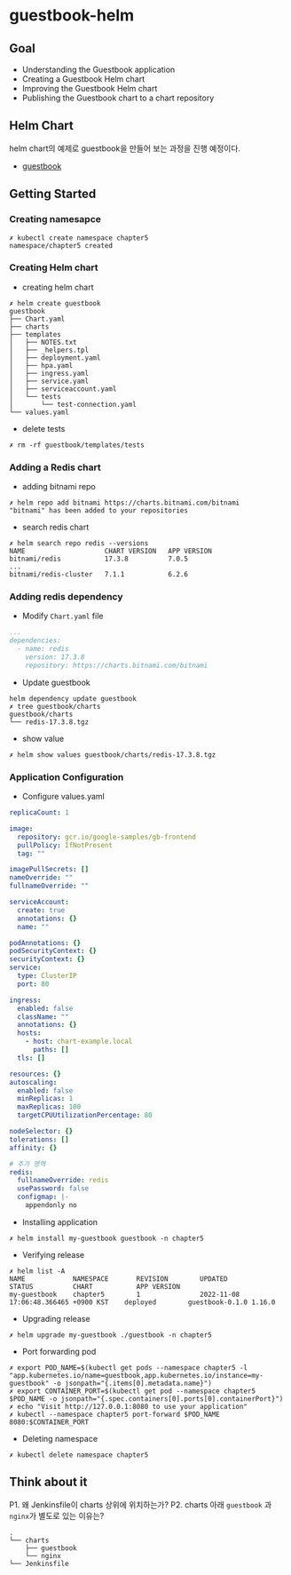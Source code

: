 # guestbook-helm

## Goal
- Understanding the Guestbook application
- Creating a Guestbook Helm chart
- Improving the Guestbook Helm chart
- Publishing the Guestbook chart to a chart repository



## Helm Chart
helm chart의 예제로 guestbook을 만들어 보는 과정을 진행 예정이다.
- [guestbook](https://github.com/PacktPublishing/-Learn-Helm/tree/master/helm-charts/charts/guestbook)


## Getting Started


### Creating namesapce
```
✗ kubectl create namespace chapter5
namespace/chapter5 created
```

### Creating Helm chart
- creating helm chart
```
✗ helm create guestbook
guestbook
├── Chart.yaml
├── charts
├── templates
│   ├── NOTES.txt
│   ├── _helpers.tpl
│   ├── deployment.yaml
│   ├── hpa.yaml
│   ├── ingress.yaml
│   ├── service.yaml
│   ├── serviceaccount.yaml
│   └── tests
│       └── test-connection.yaml
└── values.yaml
```

- delete tests
```
✗ rm -rf guestbook/templates/tests
```

### Adding a Redis chart
- adding bitnami repo
```
✗ helm repo add bitnami https://charts.bitnami.com/bitnami
"bitnami" has been added to your repositories
```

- search redis chart
```
✗ helm search repo redis --versions
NAME                    CHART VERSION   APP VERSION
bitnami/redis           17.3.8          7.0.5
...
bitnami/redis-cluster   7.1.1           6.2.6
```

### Adding redis dependency

- Modify `Chart.yaml` file
```Chart.yaml
...
dependencies:
  - name: redis
    version: 17.3.8
    repository: https://charts.bitnami.com/bitnami
```

- Update guestbook
```
helm dependency update guestbook
✗ tree guestbook/charts
guestbook/charts
└── redis-17.3.8.tgz
```

- show value
```
✗ helm show values guestbook/charts/redis-17.3.8.tgz
```

### Application Configuration

- Configure values.yaml
```yaml
replicaCount: 1

image:
  repository: gcr.io/google-samples/gb-frontend
  pullPolicy: IfNotPresent
  tag: ""

imagePullSecrets: []
nameOverride: ""
fullnameOverride: ""

serviceAccount:
  create: true
  annotations: {}
  name: ""

podAnnotations: {}
podSecurityContext: {}
securityContext: {}
service:
  type: ClusterIP
  port: 80

ingress:
  enabled: false
  className: ""
  annotations: {}
  hosts:
    - host: chart-example.local
      paths: []
  tls: []

resources: {}
autoscaling:
  enabled: false
  minReplicas: 1
  maxReplicas: 100
  targetCPUUtilizationPercentage: 80

nodeSelector: {}
tolerations: []
affinity: {}

# 추가 영역
redis:
  fullnameOverride: redis
  usePassword: false
  configmap: |-
    appendonly no
```

- Installing application
```
✗ helm install my-guestbook guestbook -n chapter5
```

- Verifying release
```
✗ helm list -A
NAME            NAMESPACE       REVISION        UPDATED                                 STATUS          CHART           APP VERSION
my-guestbook    chapter5        1               2022-11-08 17:06:48.366465 +0900 KST    deployed        guestbook-0.1.0 1.16.0
```

- Upgrading release
```
✗ helm upgrade my-guestbook ./guestbook -n chapter5
```

- Port forwarding pod
```
✗ export POD_NAME=$(kubectl get pods --namespace chapter5 -l "app.kubernetes.io/name=guestbook,app.kubernetes.io/instance=my-guestbook" -o jsonpath="{.items[0].metadata.name}")
✗ export CONTAINER_PORT=$(kubectl get pod --namespace chapter5 $POD_NAME -o jsonpath="{.spec.containers[0].ports[0].containerPort}")
✗ echo "Visit http://127.0.0.1:8080 to use your application"
✗ kubectl --namespace chapter5 port-forward $POD_NAME 8080:$CONTAINER_PORT
```

- Deleting namespace
```
✗ kubectl delete namespace chapter5
```

## Think about it

P1. 왜 Jenkinsfile이 charts 상위에 위치하는가?
P2. charts 아래 `guestbook` 과 `nginx`가 별도로 있는 이유는?
```
.
└── charts
    ├── guestbook
    └── nginx
└── Jenkinsfile
```
